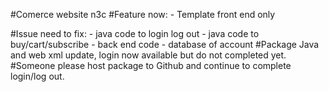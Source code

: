 #Comerce website n3c
#Feature now:
    - Template front end only


#Issue need to fix:
     - java code to login log out
     - java code to buy/cart/subscribe
     - back end code
     - database of account
#Package Java and web xml update, login now available but do not completed yet. 
#Someone please host package to Github and continue to complete login/log out.
